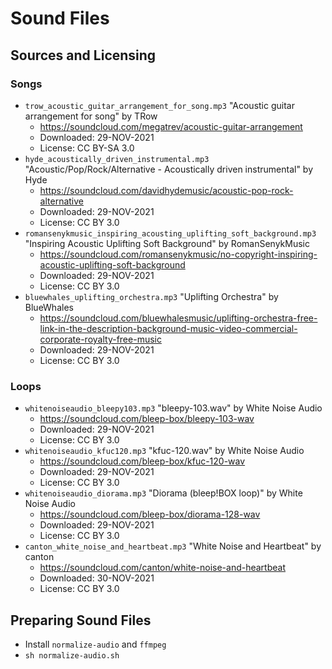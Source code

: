 # Sound Files

## Sources and Licensing

### Songs

 * `trow_acoustic_guitar_arrangement_for_song.mp3` "Acoustic guitar arrangement for song" by TRow
   * https://soundcloud.com/megatrev/acoustic-guitar-arrangement
   * Downloaded: 29-NOV-2021
   * License: CC BY-SA 3.0
 * `hyde_acoustically_driven_instrumental.mp3` "Acoustic/Pop/Rock/Alternative - Acoustically driven instrumental" by Hyde
   * https://soundcloud.com/davidhydemusic/acoustic-pop-rock-alternative
   * Downloaded: 29-NOV-2021
   * License: CC BY 3.0
 * `romansenykmusic_inspiring_acousting_uplifting_soft_background.mp3` "Inspiring Acoustic Uplifting Soft Background" by RomanSenykMusic
   * https://soundcloud.com/romansenykmusic/no-copyright-inspiring-acoustic-uplifting-soft-background
   * Downloaded: 29-NOV-2021
   * License: CC BY 3.0
 * `bluewhales_uplifting_orchestra.mp3` "Uplifting Orchestra" by BlueWhales
   * https://soundcloud.com/bluewhalesmusic/uplifting-orchestra-free-link-in-the-description-background-music-video-commercial-corporate-royalty-free-music
   * Downloaded: 29-NOV-2021
   * License: CC BY 3.0

### Loops

 * `whitenoiseaudio_bleepy103.mp3` "bleepy-103.wav" by White Noise Audio
   * https://soundcloud.com/bleep-box/bleepy-103-wav
   * Downloaded: 29-NOV-2021
   * License: CC BY 3.0
 * `whitenoiseaudio_kfuc120.mp3` "kfuc-120.wav" by White Noise Audio
   * https://soundcloud.com/bleep-box/kfuc-120-wav
   * Downloaded: 29-NOV-2021
   * License: CC BY 3.0
 * `whitenoiseaudio_diorama.mp3` "Diorama (bleep!BOX loop)" by White Noise Audio
   * https://soundcloud.com/bleep-box/diorama-128-wav
   * Downloaded: 29-NOV-2021
   * License: CC BY 3.0
 * `canton_white_noise_and_heartbeat.mp3` "White Noise and Heartbeat" by canton
   * https://soundcloud.com/canton/white-noise-and-heartbeat
   * Downloaded: 30-NOV-2021
   * License: CC BY 3.0

## Preparing Sound Files

 * Install `normalize-audio` and `ffmpeg`
 * `sh normalize-audio.sh`
